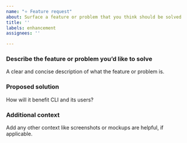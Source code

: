 ```yaml
---
name: "⭐ Feature request"
about: Surface a feature or problem that you think should be solved
title: ''
labels: enhancement
assignees: ''

---
```


### Describe the feature or problem you’d like to solve

A clear and concise description of what the feature or problem is.

### Proposed solution

How will it benefit CLI and its users?

### Additional context

Add any other context like screenshots or mockups are helpful, if applicable.
